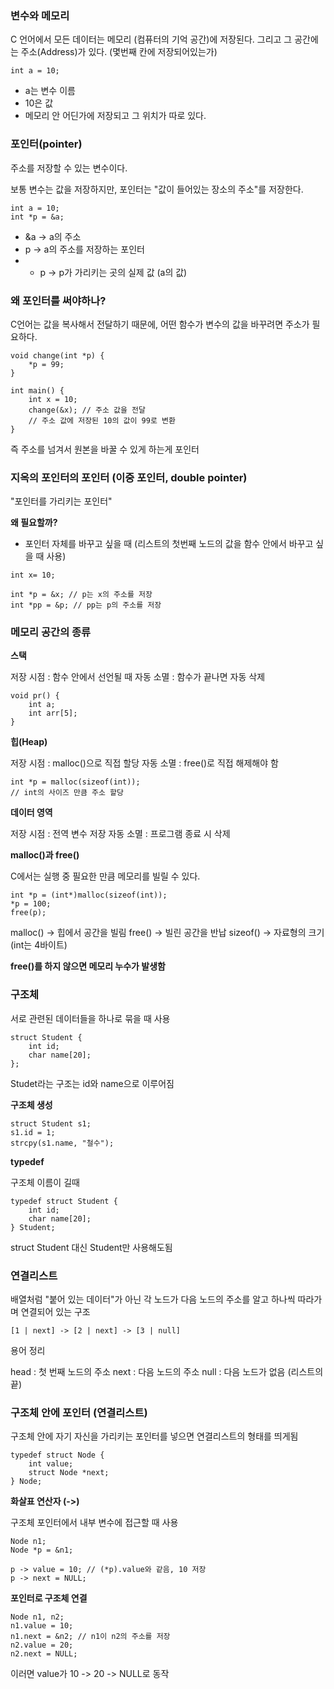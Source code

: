 
### 변수와 메모리

C 언어에서 모든 데이터는 메모리 (컴퓨터의 기억 공간)에 저장된다.
그리고 그 공간에는 주소(Address)가 있다. (몇번째 칸에 저장되어있는가)

```
int a = 10;
```

- a는 변수 이름
- 10은 값
- 메모리 안 어딘가에 저장되고 그 위치가 따로 있다.

### 포인터(pointer)

주소를 저장할 수 있는 변수이다.

보통 변수는 값을 저장하지만, 포인터는 "값이 들어있는 장소의 주소"를 저장한다.

```
int a = 10;
int *p = &a;
```

- &a -> a의 주소
- p -> a의 주소를 저장하는 포인터
- * p -> p가 가리키는 곳의 실제 값 (a의 값)

### 왜 포인터를 써야하나?

C언어는 값을 복사해서 전달하기 때문에, 어떤 함수가 변수의 값을 바꾸려면 주소가 필요하다.

```
void change(int *p) {
	*p = 99;
}

int main() {
	int x = 10;
	change(&x); // 주소 값을 전달
	// 주소 값에 저장된 10의 값이 99로 변환
}
```

즉 주소를 넘겨서 원본을 바꿀 수 있게 하는게 포인터

### 지옥의 포인터의 포인터 (이중 포인터, double pointer)

"포인터를 가리키는 포인터"

**왜 필요할까?**

- 포인터 자체를 바꾸고 싶을 때 (리스트의 첫번째 노드의 값을 함수 안에서 바꾸고 싶을 때 사용)

```
int x= 10;

int *p = &x; // p는 x의 주소를 저장
int *pp = &p; // pp는 p의 주소를 저장
```

### 메모리 공간의 종류

**스택**

저장 시점 : 함수 안에서 선언될 때
자동 소멸 : 함수가 끝나면 자동 삭제

```
void pr() {
	int a;
	int arr[5];
}

```

**힙(Heap)**

저장 시점 : malloc()으로 직접 할당
자동 소멸 : free()로 직접 해제해야 함

```
int *p = malloc(sizeof(int)); 
// int의 사이즈 만큼 주소 할당
```

**데이터 영역**

저장 시점 : 전역 변수 저장
자동 소멸 : 프로그램 종료 시 삭제

**malloc()과 free()**

C에서는 실행 중 필요한 만큼 메모리를 빌릴 수 있다.

```
int *p = (int*)malloc(sizeof(int));
*p = 100;
free(p);
```

malloc() -> 힙에서 공간을 빌림
free() -> 빌린 공간을 반납
sizeof() -> 자료형의 크기 (int는 4바이트)

**free()를 하지 않으면 메모리 누수가 발생함**

### 구조체

서로 관련된 데이터들을 하나로 묶을 때 사용

```
struct Student {
	int id;
	char name[20];
};
```

Studet라는 구조는 id와 name으로 이루어짐

**구조체 생성**

```
struct Student s1;
s1.id = 1;
strcpy(s1.name, "철수");
```

**typedef**

구조체 이름이 길때

```
typedef struct Student {
	int id;
	char name[20];
} Student;
```

struct Student 대신 Student만 사용해도됨

### 연결리스트

배열처럼 "붙어 있는 데이터"가 아닌 각 노드가 다음 노드의 주소를 알고 하나씩 따라가며 연결되어 있는 구조

```
[1 | next] -> [2 | next] -> [3 | null]
```

용어 정리

head : 첫 번째 노드의 주소
next : 다음 노드의 주소
null : 다음 노드가 없음 (리스트의 끝)

### 구조체 안에 포인터 (연결리스트)

구조체 안에 자기 자신을 가리키는 포인터를 넣으면 연결리스트의 형태를 띄게됨

```
typedef struct Node {
	int value;
	struct Node *next;
} Node;
```

**화살표 연산자 (->)**

구조체 포인터에서 내부 변수에 접근할 때 사용

```
Node n1;
Node *p = &n1;

p -> value = 10; // (*p).value와 같음, 10 저장
p -> next = NULL;
```

**포인터로 구조체 연결**

```
Node n1, n2;
n1.value = 10;
n1.next = &n2; // n1이 n2의 주소를 저장
n2.value = 20;
n2.next = NULL;
```

이러면 value가 10 -> 20 -> NULL로 동작

